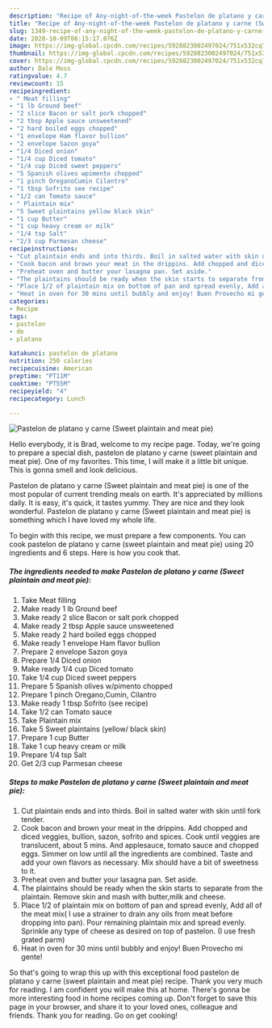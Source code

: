 ```yaml
---
description: "Recipe of Any-night-of-the-week Pastelon de platano y carne (Sweet plaintain and meat pie)"
title: "Recipe of Any-night-of-the-week Pastelon de platano y carne (Sweet plaintain and meat pie)"
slug: 1349-recipe-of-any-night-of-the-week-pastelon-de-platano-y-carne-sweet-plaintain-and-meat-pie
date: 2020-10-09T06:15:17.076Z
image: https://img-global.cpcdn.com/recipes/5928823002497024/751x532cq70/pastelon-de-platano-y-carne-sweet-plaintain-and-meat-pie-recipe-main-photo.jpg
thumbnail: https://img-global.cpcdn.com/recipes/5928823002497024/751x532cq70/pastelon-de-platano-y-carne-sweet-plaintain-and-meat-pie-recipe-main-photo.jpg
cover: https://img-global.cpcdn.com/recipes/5928823002497024/751x532cq70/pastelon-de-platano-y-carne-sweet-plaintain-and-meat-pie-recipe-main-photo.jpg
author: Dale Moss
ratingvalue: 4.7
reviewcount: 15
recipeingredient:
- " Meat filling"
- "1 lb Ground beef"
- "2 slice Bacon or salt pork chopped"
- "2 tbsp Apple sauce unsweetened"
- "2 hard boiled eggs chopped"
- "1 envelope Ham flavor bullion"
- "2 envelope Sazon goya"
- "1/4 Diced onion"
- "1/4 cup Diced tomato"
- "1/4 cup Diced sweet peppers"
- "5 Spanish olives wpimento chopped"
- "1 pinch OreganoCumin Cilantro"
- "1 tbsp Sofrito see recipe"
- "1/2 can Tomato sauce"
- " Plaintain mix"
- "5 Sweet plaintains yellow black skin"
- "1 cup Butter"
- "1 cup heavy cream or milk"
- "1/4 tsp Salt"
- "2/3 cup Parmesan cheese"
recipeinstructions:
- "Cut plaintain ends and into thirds. Boil in salted water with skin until fork tender."
- "Cook bacon and brown your meat in the drippins. Add chopped and diced veggies, bullion, sazon, sofrito and spices. Cook until veggies are translucent, about 5 mins. And applesauce, tomato sauce and chopped eggs. Simmer on low until all the ingredients are combined. Taste and add your own flavors as necessary. Mix should have a bit of sweetness to it."
- "Preheat oven and butter your lasagna pan. Set aside."
- "The plaintains should be ready when the skin starts to separate from the plaintain. Remove skin and mash with butter,milk and cheese."
- "Place 1/2 of plaintain mix on bottom of pan and spread evenly, Add all of the meat mix( I use a strainer to drain any oils from meat before dropping into pan). Pour remaining plaintain mix and spread evenly. Sprinkle any type of cheese as desired on top of pastelon. (I use fresh grated parm)"
- "Heat in oven for 30 mins until bubbly and enjoy! Buen Provecho mi gente!"
categories:
- Recipe
tags:
- pastelon
- de
- platano

katakunci: pastelon de platano 
nutrition: 250 calories
recipecuisine: American
preptime: "PT11M"
cooktime: "PT55M"
recipeyield: "4"
recipecategory: Lunch

---
```



![Pastelon de platano y carne (Sweet plaintain and meat pie)](https://img-global.cpcdn.com/recipes/5928823002497024/751x532cq70/pastelon-de-platano-y-carne-sweet-plaintain-and-meat-pie-recipe-main-photo.jpg)

Hello everybody, it is Brad, welcome to my recipe page. Today, we're going to prepare a special dish, pastelon de platano y carne (sweet plaintain and meat pie). One of my favorites. This time, I will make it a little bit unique. This is gonna smell and look delicious.

Pastelon de platano y carne (Sweet plaintain and meat pie) is one of the most popular of current trending meals on earth. It's appreciated by millions daily. It is easy, it's quick, it tastes yummy. They are nice and they look wonderful. Pastelon de platano y carne (Sweet plaintain and meat pie) is something which I have loved my whole life.




To begin with this recipe, we must prepare a few components. You can cook pastelon de platano y carne (sweet plaintain and meat pie) using 20 ingredients and 6 steps. Here is how you cook that.

<!--inarticleads1-->

##### The ingredients needed to make Pastelon de platano y carne (Sweet plaintain and meat pie):

1. Take  Meat filling
1. Make ready 1 lb Ground beef
1. Make ready 2 slice Bacon or salt pork chopped
1. Make ready 2 tbsp Apple sauce unsweetened
1. Make ready 2 hard boiled eggs chopped
1. Make ready 1 envelope Ham flavor bullion
1. Prepare 2 envelope Sazon goya
1. Prepare 1/4 Diced onion
1. Make ready 1/4 cup Diced tomato
1. Take 1/4 cup Diced sweet peppers
1. Prepare 5 Spanish olives w/pimento chopped
1. Prepare 1 pinch Oregano,Cumin, Cilantro
1. Make ready 1 tbsp Sofrito (see recipe)
1. Take 1/2 can Tomato sauce
1. Take  Plaintain mix
1. Take 5 Sweet plaintains (yellow/ black skin)
1. Prepare 1 cup Butter
1. Take 1 cup heavy cream or milk
1. Prepare 1/4 tsp Salt
1. Get 2/3 cup Parmesan cheese




<!--inarticleads2-->

##### Steps to make Pastelon de platano y carne (Sweet plaintain and meat pie):

1. Cut plaintain ends and into thirds. Boil in salted water with skin until fork tender.
1. Cook bacon and brown your meat in the drippins. Add chopped and diced veggies, bullion, sazon, sofrito and spices. Cook until veggies are translucent, about 5 mins. And applesauce, tomato sauce and chopped eggs. Simmer on low until all the ingredients are combined. Taste and add your own flavors as necessary. Mix should have a bit of sweetness to it.
1. Preheat oven and butter your lasagna pan. Set aside.
1. The plaintains should be ready when the skin starts to separate from the plaintain. Remove skin and mash with butter,milk and cheese.
1. Place 1/2 of plaintain mix on bottom of pan and spread evenly, Add all of the meat mix( I use a strainer to drain any oils from meat before dropping into pan). Pour remaining plaintain mix and spread evenly. Sprinkle any type of cheese as desired on top of pastelon. (I use fresh grated parm)
1. Heat in oven for 30 mins until bubbly and enjoy! Buen Provecho mi gente!




So that's going to wrap this up with this exceptional food pastelon de platano y carne (sweet plaintain and meat pie) recipe. Thank you very much for reading. I am confident you will make this at home. There's gonna be more interesting food in home recipes coming up. Don't forget to save this page in your browser, and share it to your loved ones, colleague and friends. Thank you for reading. Go on get cooking!
